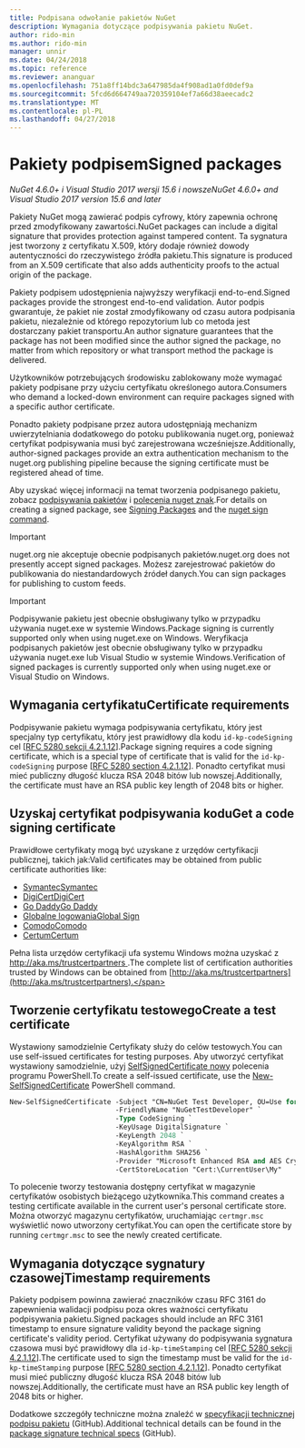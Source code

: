 ```yaml
---
title: Podpisana odwołanie pakietów NuGet
description: Wymagania dotyczące podpisywania pakietu NuGet.
author: rido-min
ms.author: rido-min
manager: unnir
ms.date: 04/24/2018
ms.topic: reference
ms.reviewer: ananguar
ms.openlocfilehash: 751a8ff14bdc3a647985da4f908ad1a0fd0def9a
ms.sourcegitcommit: 5fcd6d664749aa720359104ef7a66d38aeecadc2
ms.translationtype: MT
ms.contentlocale: pl-PL
ms.lasthandoff: 04/27/2018
---
```

# <a name="signed-packages"></a><span data-ttu-id="44ccf-103">Pakiety podpisem</span><span class="sxs-lookup"><span data-stu-id="44ccf-103">Signed packages</span></span>

<span data-ttu-id="44ccf-104">*NuGet 4.6.0+ i Visual Studio 2017 wersji 15.6 i nowsze*</span><span class="sxs-lookup"><span data-stu-id="44ccf-104">*NuGet 4.6.0+ and Visual Studio 2017 version 15.6 and later*</span></span>

<span data-ttu-id="44ccf-105">Pakiety NuGet mogą zawierać podpis cyfrowy, który zapewnia ochronę przed zmodyfikowany zawartości.</span><span class="sxs-lookup"><span data-stu-id="44ccf-105">NuGet packages can include a digital signature that provides protection against tampered content.</span></span> <span data-ttu-id="44ccf-106">Ta sygnatura jest tworzony z certyfikatu X.509, który dodaje również dowody autentyczności do rzeczywistego źródła pakietu.</span><span class="sxs-lookup"><span data-stu-id="44ccf-106">This signature is produced from an X.509 certificate that also adds authenticity proofs to the actual origin of the package.</span></span>

<span data-ttu-id="44ccf-107">Pakiety podpisem udostępnienia najwyższy weryfikacji end-to-end.</span><span class="sxs-lookup"><span data-stu-id="44ccf-107">Signed packages provide the strongest end-to-end validation.</span></span> <span data-ttu-id="44ccf-108">Autor podpis gwarantuje, że pakiet nie został zmodyfikowany od czasu autora podpisania pakietu, niezależnie od którego repozytorium lub co metoda jest dostarczany pakiet transportu.</span><span class="sxs-lookup"><span data-stu-id="44ccf-108">An author signature guarantees that the package has not been modified since the author signed the package, no matter from which repository or what transport method the package is delivered.</span></span>

<span data-ttu-id="44ccf-109">Użytkowników potrzebujących środowisku zablokowany może wymagać pakiety podpisane przy użyciu certyfikatu określonego autora.</span><span class="sxs-lookup"><span data-stu-id="44ccf-109">Consumers who demand a locked-down environment can require packages signed with a specific author certificate.</span></span>

<span data-ttu-id="44ccf-110">Ponadto pakiety podpisane przez autora udostępniają mechanizm uwierzytelniania dodatkowego do potoku publikowania nuget.org, ponieważ certyfikat podpisywania musi być zarejestrowana wcześniejsze.</span><span class="sxs-lookup"><span data-stu-id="44ccf-110">Additionally, author-signed packages provide an extra authentication mechanism to the nuget.org publishing pipeline because the signing certificate must be registered ahead of time.</span></span>

<span data-ttu-id="44ccf-111">Aby uzyskać więcej informacji na temat tworzenia podpisanego pakietu, zobacz [podpisywania pakietów](../create-packages/Sign-a-package.md) i [polecenia nuget znak](../tools/cli-ref-sign.md).</span><span class="sxs-lookup"><span data-stu-id="44ccf-111">For details on creating a signed package, see [Signing Packages](../create-packages/Sign-a-package.md) and the [nuget sign command](../tools/cli-ref-sign.md).</span></span>

> [!Important]
> <span data-ttu-id="44ccf-112">nuget.org nie akceptuje obecnie podpisanych pakietów.</span><span class="sxs-lookup"><span data-stu-id="44ccf-112">nuget.org does not presently accept signed packages.</span></span> <span data-ttu-id="44ccf-113">Możesz zarejestrować pakietów do publikowania do niestandardowych źródeł danych.</span><span class="sxs-lookup"><span data-stu-id="44ccf-113">You can sign packages for publishing to custom feeds.</span></span>

> [!Important]
> <span data-ttu-id="44ccf-114">Podpisywanie pakietu jest obecnie obsługiwany tylko w przypadku używania nuget.exe w systemie Windows.</span><span class="sxs-lookup"><span data-stu-id="44ccf-114">Package signing is currently supported only when using nuget.exe on Windows.</span></span> <span data-ttu-id="44ccf-115">Weryfikacja podpisanych pakietów jest obecnie obsługiwany tylko w przypadku używania nuget.exe lub Visual Studio w systemie Windows.</span><span class="sxs-lookup"><span data-stu-id="44ccf-115">Verification of signed packages is currently supported only when using nuget.exe or Visual Studio on Windows.</span></span>

## <a name="certificate-requirements"></a><span data-ttu-id="44ccf-116">Wymagania certyfikatu</span><span class="sxs-lookup"><span data-stu-id="44ccf-116">Certificate requirements</span></span>

<span data-ttu-id="44ccf-117">Podpisywanie pakietu wymaga podpisywania certyfikatu, który jest specjalny typ certyfikatu, który jest prawidłowy dla kodu `id-kp-codeSigning` cel [[RFC 5280 sekcji 4.2.1.12](https://tools.ietf.org/html/rfc5280#section-4.2.1.12)].</span><span class="sxs-lookup"><span data-stu-id="44ccf-117">Package signing requires a code signing certificate, which is a special type of certificate that is valid for the `id-kp-codeSigning` purpose [[RFC 5280 section 4.2.1.12](https://tools.ietf.org/html/rfc5280#section-4.2.1.12)].</span></span> <span data-ttu-id="44ccf-118">Ponadto certyfikat musi mieć publiczny długość klucza RSA 2048 bitów lub nowszej.</span><span class="sxs-lookup"><span data-stu-id="44ccf-118">Additionally, the certificate must have an RSA public key length of 2048 bits or higher.</span></span>

## <a name="get-a-code-signing-certificate"></a><span data-ttu-id="44ccf-119">Uzyskaj certyfikat podpisywania kodu</span><span class="sxs-lookup"><span data-stu-id="44ccf-119">Get a code signing certificate</span></span>

<span data-ttu-id="44ccf-120">Prawidłowe certyfikaty mogą być uzyskane z urzędów certyfikacji publicznej, takich jak:</span><span class="sxs-lookup"><span data-stu-id="44ccf-120">Valid certificates may be obtained from public certificate authorities like:</span></span>

- [<span data-ttu-id="44ccf-121">Symantec</span><span class="sxs-lookup"><span data-stu-id="44ccf-121">Symantec</span></span>](https://trustcenter.websecurity.symantec.com/process/trust/productOptions?productType=SoftwareValidationClass3)
- [<span data-ttu-id="44ccf-122">DigiCert</span><span class="sxs-lookup"><span data-stu-id="44ccf-122">DigiCert</span></span>](https://www.digicert.com/code-signing/)
- [<span data-ttu-id="44ccf-123">Go Daddy</span><span class="sxs-lookup"><span data-stu-id="44ccf-123">Go Daddy</span></span>](https://www.godaddy.com/web-security/code-signing-certificate)
- [<span data-ttu-id="44ccf-124">Globalne logowania</span><span class="sxs-lookup"><span data-stu-id="44ccf-124">Global Sign</span></span>](https://www.globalsign.com/en/code-signing-certificate/)
- [<span data-ttu-id="44ccf-125">Comodo</span><span class="sxs-lookup"><span data-stu-id="44ccf-125">Comodo</span></span>](https://www.comodo.com/e-commerce/code-signing/code-signing-certificate.php)
- [<span data-ttu-id="44ccf-126">Certum</span><span class="sxs-lookup"><span data-stu-id="44ccf-126">Certum</span></span>](https://www.certum.eu/certum/cert,offer_en_open_source_cs.xml) 

<span data-ttu-id="44ccf-127">Pełna lista urzędów certyfikacji ufa systemu Windows można uzyskać z [ http://aka.ms/trustcertpartners ](http://aka.ms/trustcertpartners).</span><span class="sxs-lookup"><span data-stu-id="44ccf-127">The complete list of certification authorities trusted by Windows can be obtained from [http://aka.ms/trustcertpartners](http://aka.ms/trustcertpartners).</span></span>

## <a name="create-a-test-certificate"></a><span data-ttu-id="44ccf-128">Tworzenie certyfikatu testowego</span><span class="sxs-lookup"><span data-stu-id="44ccf-128">Create a test certificate</span></span>

<span data-ttu-id="44ccf-129">Wystawiony samodzielnie Certyfikaty służy do celów testowych.</span><span class="sxs-lookup"><span data-stu-id="44ccf-129">You can use self-issued certificates for testing purposes.</span></span> <span data-ttu-id="44ccf-130">Aby utworzyć certyfikat wystawiony samodzielnie, użyj [SelfSignedCertificate nowy](https://docs.microsoft.com/en-us/powershell/module/pkiclient/new-selfsignedcertificate) polecenia programu PowerShell.</span><span class="sxs-lookup"><span data-stu-id="44ccf-130">To create a self-issued certificate, use the [New-SelfSignedCertificate](https://docs.microsoft.com/en-us/powershell/module/pkiclient/new-selfsignedcertificate) PowerShell command.</span></span>

```ps
New-SelfSignedCertificate -Subject "CN=NuGet Test Developer, OU=Use for testing purposes ONLY" `
                          -FriendlyName "NuGetTestDeveloper" `
                          -Type CodeSigning `
                          -KeyUsage DigitalSignature `
                          -KeyLength 2048 `
                          -KeyAlgorithm RSA `
                          -HashAlgorithm SHA256 `
                          -Provider "Microsoft Enhanced RSA and AES Cryptographic Provider" `
                          -CertStoreLocation "Cert:\CurrentUser\My" 
```

<span data-ttu-id="44ccf-131">To polecenie tworzy testowania dostępny certyfikat w magazynie certyfikatów osobistych bieżącego użytkownika.</span><span class="sxs-lookup"><span data-stu-id="44ccf-131">This command creates a testing certificate available in the current user's personal certificate store.</span></span> <span data-ttu-id="44ccf-132">Można otworzyć magazynu certyfikatów, uruchamiając `certmgr.msc` wyświetlić nowo utworzony certyfikat.</span><span class="sxs-lookup"><span data-stu-id="44ccf-132">You can open the certificate store by running `certmgr.msc` to see the newly created certificate.</span></span>

## <a name="timestamp-requirements"></a><span data-ttu-id="44ccf-133">Wymagania dotyczące sygnatury czasowej</span><span class="sxs-lookup"><span data-stu-id="44ccf-133">Timestamp requirements</span></span>

<span data-ttu-id="44ccf-134">Pakiety podpisem powinna zawierać znaczników czasu RFC 3161 do zapewnienia walidacji podpisu poza okres ważności certyfikatu podpisywania pakietu.</span><span class="sxs-lookup"><span data-stu-id="44ccf-134">Signed packages should include an RFC 3161 timestamp to ensure signature validity beyond the package signing certificate's validity period.</span></span> <span data-ttu-id="44ccf-135">Certyfikat używany do podpisywania sygnatura czasowa musi być prawidłowy dla `id-kp-timeStamping` cel [[RFC 5280 sekcji 4.2.1.12](https://tools.ietf.org/html/rfc5280#section-4.2.1.12)].</span><span class="sxs-lookup"><span data-stu-id="44ccf-135">The certificate used to sign the timestamp must be valid for the `id-kp-timeStamping` purpose [[RFC 5280 section 4.2.1.12](https://tools.ietf.org/html/rfc5280#section-4.2.1.12)].</span></span> <span data-ttu-id="44ccf-136">Ponadto certyfikat musi mieć publiczny długość klucza RSA 2048 bitów lub nowszej.</span><span class="sxs-lookup"><span data-stu-id="44ccf-136">Additionally, the certificate must have an RSA public key length of 2048 bits or higher.</span></span>

<span data-ttu-id="44ccf-137">Dodatkowe szczegóły techniczne można znaleźć w [specyfikacji technicznej podpisu pakietu](https://github.com/NuGet/Home/wiki/Package-Signatures-Technical-Details) (GitHub).</span><span class="sxs-lookup"><span data-stu-id="44ccf-137">Additional technical details can be found in the [package signature technical specs](https://github.com/NuGet/Home/wiki/Package-Signatures-Technical-Details) (GitHub).</span></span>
